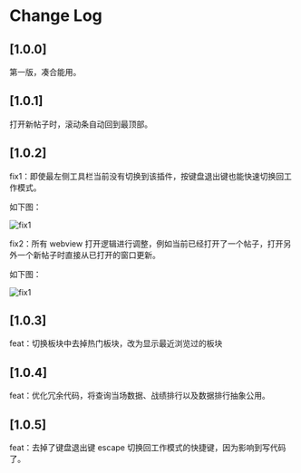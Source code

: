 # Change Log

## [1.0.0]

第一版，凑合能用。
## [1.0.1]

打开新帖子时，滚动条自动回到最顶部。
## [1.0.2]

fix1：即使最左侧工具栏当前没有切换到该插件，按键盘退出键也能快速切换回工作模式。

如下图：

![fix1](https://vscode-hupumoyu-assistant.surge.sh/changelog/1.0.2/fix1.gif)

fix2：所有 webview 打开逻辑进行调整，例如当前已经打开了一个帖子，打开另外一个新帖子时直接从已打开的窗口更新。

如下图：

![fix1](https://vscode-hupumoyu-assistant.surge.sh/changelog/1.0.2/fix2.gif)

## [1.0.3]

feat：切换板块中去掉热门板块，改为显示最近浏览过的板块

## [1.0.4]

feat：优化冗余代码，将查询当场数据、战绩排行以及数据排行抽象公用。
## [1.0.5]

feat：去掉了键盘退出键 escape 切换回工作模式的快捷键，因为影响到写代码了。


